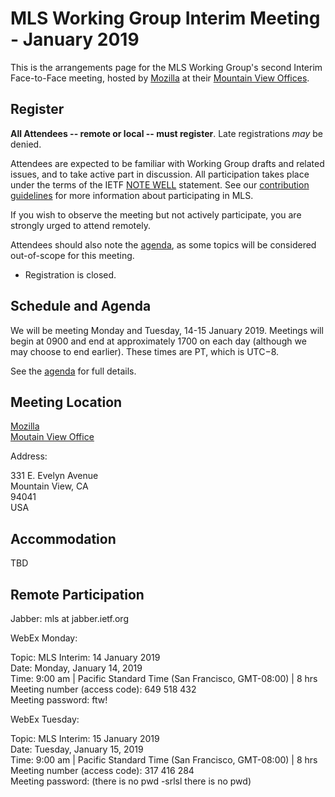 # MLS Working Group Interim Meeting - January 2019

This is the arrangements page for the MLS Working Group's second Interim Face-to-Face meeting,
hosted by [Mozilla](https://www.mozilla.org/) at their [Mountain View Offices](https://www.mozilla.org/en-US/contact/spaces/mountain-view/).

## Register

**All Attendees -- remote or local -- must register**. Late registrations _may_ be denied.

Attendees are expected to be familiar with Working Group drafts and related issues, and to take active part in discussion. All participation takes place under the terms of the IETF [NOTE WELL](https://www.ietf.org/about/note-well.html) statement. See our [contribution guidelines](../CONTRIBUTING.md) for more information about participating in MLS.

If you wish to observe the meeting but not actively participate, you are strongly urged to attend remotely.

Attendees should also note the [agenda](agenda.md), as some topics will be considered out-of-scope for this meeting.

* Registration is closed.

## Schedule and Agenda

We will be meeting Monday and Tuesday, 14-15 January 2019. Meetings will begin at 0900 and end at
approximately 1700 on each day (although we may choose to end earlier).  These times are PT, which is UTC−8.

See the [agenda](agenda.md) for full details.

## Meeting Location

[Mozilla](https://www.mozilla.org/) \
[Moutain View Office](https://www.mozilla.org/en-US/contact/spaces/mountain-view/)

Address:

331 E. Evelyn Avenue \
Mountain View, CA \
94041 \
USA

## Accommodation

TBD
<!--
## Network

## Transportation
-->

## Remote Participation

Jabber: mls at jabber.ietf.org

WebEx Monday:
 
Topic: MLS Interim: 14 January 2019 \
Date: Monday, January 14, 2019 \
Time: 9:00 am  |  Pacific Standard Time (San Francisco, GMT-08:00)  |  8 hrs \
Meeting number (access code): 649 518 432 \
Meeting password: ftw!

WebEx Tuesday:

Topic: MLS Interim: 15 January 2019 \
Date: Tuesday, January 15, 2019 \
Time: 9:00 am  |  Pacific Standard Time (San Francisco, GMT-08:00)  |  8 hrs \
Meeting number (access code): 317 416 284 \
Meeting password: (there is no pwd -srlsl there is no pwd)
